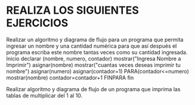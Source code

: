 # REALIZA LOS SIGUIENTES EJERCICIOS

Realizar un algoritmo y diagrama de flujo para un programa que permita ingresar un nombre y una cantidad numérica para que así después el programa escriba este nombre tantas veces como su cantidad ingresada.
Inicio
declarar (nombre, numero, contador)
mostrar("Ingresa Nombre a Imprimir")
asignar(nombre)
mostrar("cuantas veces deseas imprimir tu nombre")
asignar(numero)
asignar(contador=1)
PARA(contador<=numero)
mostrar(nombre)
contador=contador+1
FINPARA
fin






Realizar algoritmo y diagrama de flujo de un programa que imprima las tablas de multiplicar del 1 al 10.





